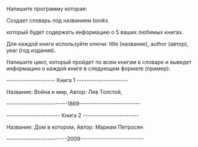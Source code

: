 Напишите программу которая:

Создает словарь под названием books

который будет содержать информацию о 5 ваших любимых книгах.

Для каждой книги используйте ключи: title (название), author (автор), year (год издания).

Напишите цикл, который пройдет по всем книгам в словаре и выведет информацию о каждой книге в следующем формате (пример):

-------------------- Книга 1 ---------------------

Название: Война и мир, Автор: Лев Толстой,

-------------------------1869-------------------------

---------------------- Книга 2 -----------------------

Название: Дом в котором, Автор: Мариам Петросян

-------------------------2009--------------------------
